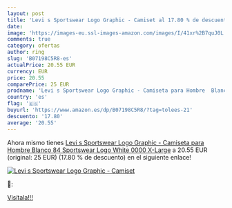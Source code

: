 ```yaml
---
layout: post
title: 'Levi s Sportswear Logo Graphic - Camiset al 17.80 % de descuento'
date: 
image: 'https://images-eu.ssl-images-amazon.com/images/I/41xr%2B7quJ0L._SL200_.jpg'
comments: true
category: ofertas
author: ring
slug: 'B07198C5R8-es'
actualPrice: 20.55 EUR
currency: EUR
price: 20.55
comparePrice: 25 EUR
prodname: 'Levi s Sportswear Logo Graphic - Camiseta para Hombre  Blanco  84 Sportswear Logo White 0000   X-Large'
country: 'es'
flag: '🇪🇸'
buyurl: 'https://www.amazon.es/dp/B07198C5R8/?tag=tolees-21'
descuento: '17.80'
average: '20.55'
---
```


Ahora mismo tienes [Levi s Sportswear Logo Graphic - Camiseta para Hombre  Blanco  84 Sportswear Logo White 0000   X-Large](https://www.amazon.es/dp/B07198C5R8/?tag=tolees-21) a 20.55 EUR (original: 25 EUR) (17.80 %  de descuento) en el siguiente enlace!

[![Levi s Sportswear Logo Graphic - Camiset](https://images-eu.ssl-images-amazon.com/images/I/41xr%2B7quJ0L._SL200_.jpg)](https://www.amazon.es/dp/B07198C5R8/?tag=tolees-21)

🔎:


[Visítala!!!](https://www.amazon.es/dp/B07198C5R8/?tag=tolees-21)
